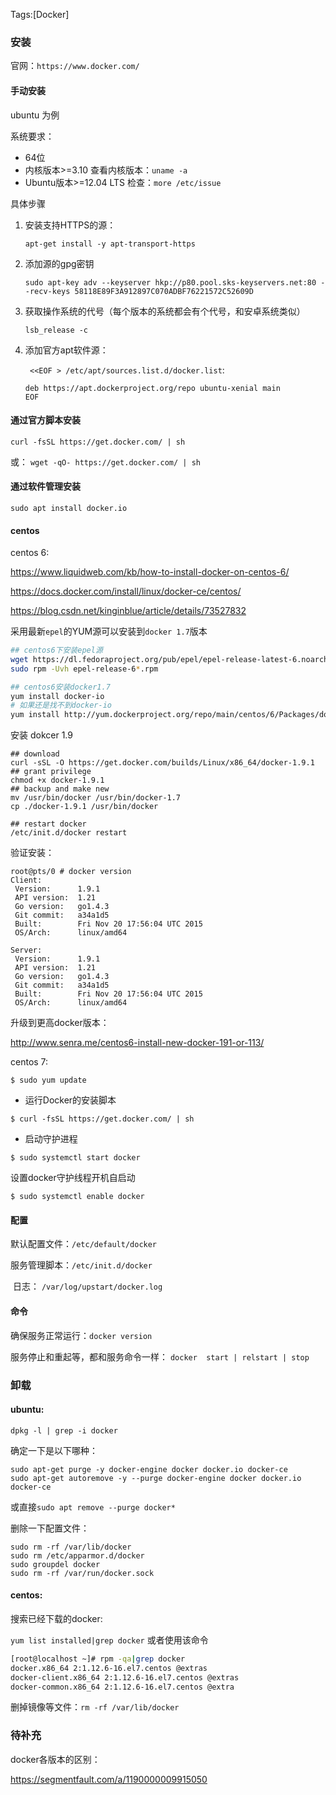 Tags:[Docker]
### 安装

官网：`https://www.docker.com/`

#### 手动安装

ubuntu 为例

系统要求：

- 64位
- 内核版本>=3.10 查看内核版本：`uname -a`
- Ubuntu版本>=12.04 LTS   检查：`more /etc/issue`

具体步骤

1. 安装支持HTTPS的源：

   `apt-get install -y apt-transport-https`

2. 添加源的gpg密钥

   `sudo apt-key adv --keyserver hkp://p80.pool.sks-keyservers.net:80 --recv-keys 58118E89F3A912897C070ADBF76221572C52609D`

3. 获取操作系统的代号（每个版本的系统都会有个代号，和安卓系统类似）

   `lsb_release -c`

4. 添加官方apt软件源：

   ` <<EOF > /etc/apt/sources.list.d/docker.list`:

   ```
   deb https://apt.dockerproject.org/repo ubuntu-xenial main
   EOF
   ```

#### 通过官方脚本安装

`curl -fsSL https://get.docker.com/ | sh`

或： `wget -qO- https://get.docker.com/ | sh`



#### 通过软件管理安装

```
sudo apt install docker.io
```



#### centos

centos 6:

https://www.liquidweb.com/kb/how-to-install-docker-on-centos-6/

https://docs.docker.com/install/linux/docker-ce/centos/

https://blog.csdn.net/kinginblue/article/details/73527832

采用最新`epel`的YUM源可以安装到`docker 1.7`版本

```bash
## centos6下安装epel源
wget https://dl.fedoraproject.org/pub/epel/epel-release-latest-6.noarch.rpm
sudo rpm -Uvh epel-release-6*.rpm

## centos6安装docker1.7
yum install docker-io
# 如果还是找不到docker-io 
yum install http://yum.dockerproject.org/repo/main/centos/6/Packages/docker-engine-1.7.1-1.el6.x86_64.rpm
```

安装 dokcer 1.9

```
## download
curl -sSL -O https://get.docker.com/builds/Linux/x86_64/docker-1.9.1
## grant privilege
chmod +x docker-1.9.1 
## backup and make new
mv /usr/bin/docker /usr/bin/docker-1.7
cp ./docker-1.9.1 /usr/bin/docker

## restart docker
/etc/init.d/docker restart
```

验证安装：

```
root@pts/0 # docker version
Client:
 Version:      1.9.1
 API version:  1.21
 Go version:   go1.4.3
 Git commit:   a34a1d5
 Built:        Fri Nov 20 17:56:04 UTC 2015
 OS/Arch:      linux/amd64

Server:
 Version:      1.9.1
 API version:  1.21
 Go version:   go1.4.3
 Git commit:   a34a1d5
 Built:        Fri Nov 20 17:56:04 UTC 2015
 OS/Arch:      linux/amd64
```



升级到更高docker版本：

http://www.senra.me/centos6-install-new-docker-191-or-113/



centos 7:

```
$ sudo yum update
```

- 运行Docker的安装脚本

```
$ curl -fsSL https://get.docker.com/ | sh
```

- 启动守护进程

```
$ sudo systemctl start docker
```

设置docker守护线程开机自启动

```
$ sudo systemctl enable docker
```



#### 配置

默认配置文件：`/etc/default/docker` 

服务管理脚本：`/etc/init.d/docker`

​               日志： `/var/log/upstart/docker.log`



#### 命令

确保服务正常运行：`docker version`

服务停止和重起等，都和服务命令一样： `docker  start | relstart | stop`



### 卸载

#### ubuntu:

`dpkg -l | grep -i docker`

确定一下是以下哪种：

```
sudo apt-get purge -y docker-engine docker docker.io docker-ce  
sudo apt-get autoremove -y --purge docker-engine docker docker.io docker-ce  
```



或直接`sudo apt remove --purge docker*`



删除一下配置文件：

```
sudo rm -rf /var/lib/docker
sudo rm /etc/apparmor.d/docker
sudo groupdel docker
sudo rm -rf /var/run/docker.sock
```



#### centos:

搜索已经下载的docker:

` yum list installed|grep docker `
或者使用该命令 

```bash
[root@localhost ~]# rpm -qa|grep docker 
docker.x86_64 2:1.12.6-16.el7.centos @extras 
docker-client.x86_64 2:1.12.6-16.el7.centos @extras 
docker-common.x86_64 2:1.12.6-16.el7.centos @extra
```



删掉镜像等文件：`rm -rf /var/lib/docker`




### 待补充

docker各版本的区别：

https://segmentfault.com/a/1190000009915050